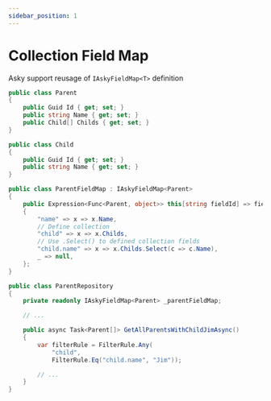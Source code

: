 ```yaml
---
sidebar_position: 1
---
```


# Collection Field Map

Asky support reusage of `IAskyFieldMap<T>` definition

```csharp title="Parent.cs"
public class Parent
{
    public Guid Id { get; set; }
    public string Name { get; set; }
    public Child[] Childs { get; set; }
}
```

```csharp title="Child.cs"
public class Child
{
    public Guid Id { get; set; }
    public string Name { get; set; }
}
```

```csharp title="ParentFieldMap.cs
public class ParentFieldMap : IAskyFieldMap<Parent>
{
    public Expression<Func<Parent, object>> this[string fieldId] => fieldId switch
    {
        "name" => x => x.Name,
        // Define collection
        "child" => x => x.Childs,
        // Use .Select() to defined collection fields
        "child.name" => x => x.Childs.Select(c => c.Name),
        _ => null,
    };
}
```

```csharp title="ParentRepository.cs"
public class ParentRepository
{
    private readonly IAskyFieldMap<Parent> _parentFieldMap;

    // ...

    public async Task<Parent[]> GetAllParentsWithChildJimAsync()
    {
        var filterRule = FilterRule.Any(
            "child",
            FilterRule.Eq("child.name", "Jim"));

        // ...
    }
}
```
